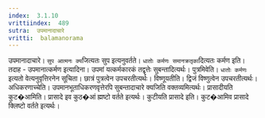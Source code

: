 ```yaml
---
index:  3.1.10
vrittiindex:  489
sutra:  उपमानादाचारे
vritti:  balamanorama 
---
```


उपमानादाचारे। `सुप आत्मनः क्य`जित्यतः सुप इत्यनुवर्तते। `धातोः कर्मणः समानक्रतृका`दित्यतः कर्मण इति। तदाह - उपमानात्कर्मण इत्यादिना। उपमां यत्कर्मकारकं तद्वृत्तेः सुबन्तादित्यर्थः। पुत्रमिवेति। `धातोः कर्मणः` इत्यतो वेत्यनुवृत्तिरनेन सूचिता। छात्रं पुत्रत्वेन उपचरतीत्यर्थः। विष्णूयतीति। द्विजं विष्णुत्वेन उपचरतीत्यर्थः। अधिकरणाच्चेति। उपमानभूताधिकरणवृत्तेरपि सुबन्तादाचारे क्यजिति वक्तव्यमित्यर्थः। प्रासादीयति कुट�आमिति। प्रासादे इव कुठ�आं ह्मष्टो वर्तते इत्यर्थः। कुटीयति प्रासादे इति। कुट�आमिव प्रासादे क्लिष्टो वर्तते इत्यर्थः।

